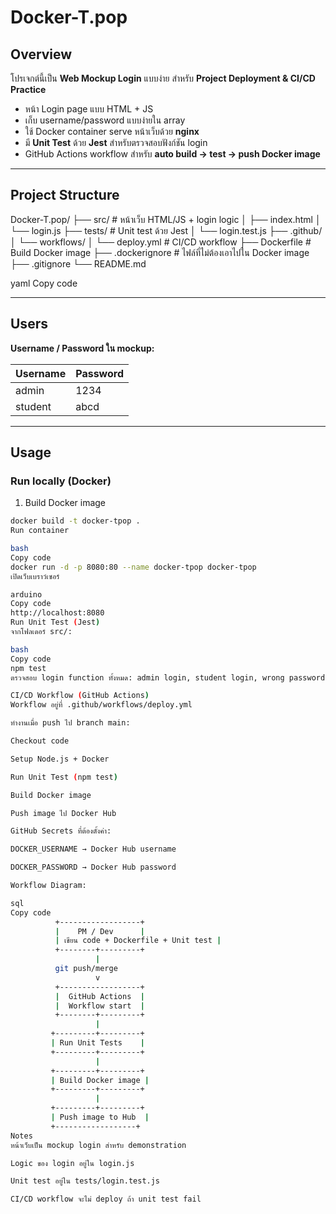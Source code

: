 # Docker-T.pop

## Overview

โปรเจกต์นี้เป็น **Web Mockup Login** แบบง่าย สำหรับ **Project Deployment & CI/CD Practice**  

- หน้า Login page แบบ HTML + JS  
- เก็บ username/password แบบง่ายใน array  
- ใช้ Docker container serve หน้าเว็บด้วย **nginx**  
- มี **Unit Test** ด้วย **Jest** สำหรับตรวจสอบฟังก์ชัน login  
- GitHub Actions workflow สำหรับ **auto build → test → push Docker image**  

---

## Project Structure

Docker-T.pop/
├── src/ # หน้าเว็บ HTML/JS + login logic
│ ├── index.html
│ └── login.js
├── tests/ # Unit test ด้วย Jest
│ └── login.test.js
├── .github/
│ └── workflows/
│ └── deploy.yml # CI/CD workflow
├── Dockerfile # Build Docker image
├── .dockerignore # ไฟล์ที่ไม่ต้องเอาไปใน Docker image
├── .gitignore
└── README.md

yaml
Copy code

---

## Users

**Username / Password ใน mockup:**  

| Username | Password |
|----------|----------|
| admin    | 1234     |
| student  | abcd     |

---

## Usage

### Run locally (Docker)

1. Build Docker image
```bash
docker build -t docker-tpop .
Run container

bash
Copy code
docker run -d -p 8080:80 --name docker-tpop docker-tpop
เปิดเว็บเบราว์เซอร์

arduino
Copy code
http://localhost:8080
Run Unit Test (Jest)
จากโฟลเดอร์ src/:

bash
Copy code
npm test
ตรวจสอบ login function ทั้งหมด: admin login, student login, wrong password, non-existing user

CI/CD Workflow (GitHub Actions)
Workflow อยู่ที่ .github/workflows/deploy.yml

ทำงานเมื่อ push ไป branch main:

Checkout code

Setup Node.js + Docker

Run Unit Test (npm test)

Build Docker image

Push image ไป Docker Hub

GitHub Secrets ที่ต้องตั้งค่า:

DOCKER_USERNAME → Docker Hub username

DOCKER_PASSWORD → Docker Hub password

Workflow Diagram:

sql
Copy code
          +------------------+
          |    PM / Dev      |
          | เขียน code + Dockerfile + Unit test |
          +--------+---------+
                   |
          git push/merge
                   v
          +------------------+
          |  GitHub Actions  |
          |  Workflow start  |
          +--------+---------+
                   |
         +---------+---------+
         | Run Unit Tests    |
         +---------+---------+
                   |
         +---------+---------+
         | Build Docker image |
         +---------+---------+
                   |
         +---------+---------+
         | Push image to Hub  |
         +------------------+
Notes
หน้าเว็บเป็น mockup login สำหรับ demonstration

Logic ของ login อยู่ใน login.js

Unit test อยู่ใน tests/login.test.js

CI/CD workflow จะไม่ deploy ถ้า unit test fail